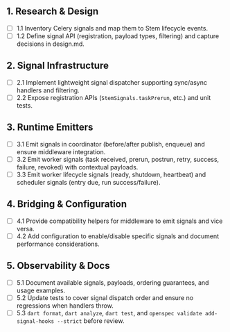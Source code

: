 ## 1. Research & Design
- [ ] 1.1 Inventory Celery signals and map them to Stem lifecycle events.
- [ ] 1.2 Define signal API (registration, payload types, filtering) and capture decisions in design.md.

## 2. Signal Infrastructure
- [ ] 2.1 Implement lightweight signal dispatcher supporting sync/async handlers and filtering.
- [ ] 2.2 Expose registration APIs (`StemSignals.taskPrerun`, etc.) and unit tests.

## 3. Runtime Emitters
- [ ] 3.1 Emit signals in coordinator (before/after publish, enqueue) and ensure middleware integration.
- [ ] 3.2 Emit worker signals (task received, prerun, postrun, retry, success, failure, revoked) with contextual payloads.
- [ ] 3.3 Emit worker lifecycle signals (ready, shutdown, heartbeat) and scheduler signals (entry due, run success/failure).

## 4. Bridging & Configuration
- [ ] 4.1 Provide compatibility helpers for middleware to emit signals and vice versa.
- [ ] 4.2 Add configuration to enable/disable specific signals and document performance considerations.

## 5. Observability & Docs
- [ ] 5.1 Document available signals, payloads, ordering guarantees, and usage examples.
- [ ] 5.2 Update tests to cover signal dispatch order and ensure no regressions when handlers throw.
- [ ] 5.3 `dart format`, `dart analyze`, `dart test`, and `openspec validate add-signal-hooks --strict` before review.
